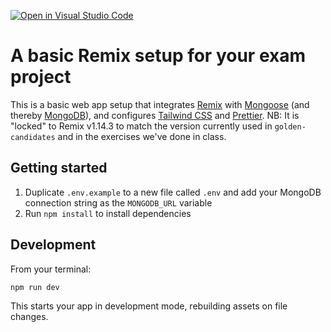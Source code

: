 [![Open in Visual Studio Code](https://classroom.github.com/assets/open-in-vscode-718a45dd9cf7e7f842a935f5ebbe5719a5e09af4491e668f4dbf3b35d5cca122.svg)](https://classroom.github.com/online_ide?assignment_repo_id=11292910&assignment_repo_type=AssignmentRepo)
# A basic Remix setup for your exam project

This is a basic web app setup that integrates [Remix][remix] with [Mongoose][mongoose] (and thereby [MongoDB][mongodb]), and configures [Tailwind CSS][tailwindcss] and [Prettier][prettier]. NB: It is "locked" to Remix v1.14.3 to match the version currently used in `golden-candidates` and in the exercises we've done in class.

## Getting started

1. Duplicate `.env.example` to a new file called `.env` and add your MongoDB connection string as the `MONGODB_URL` variable
2. Run `npm install` to install dependencies

## Development

From your terminal:

```sh
npm run dev
```

This starts your app in development mode, rebuilding assets on file changes.

[tailwindcss]: https://tailwindcss.com
[mongodb]: https://www.mongodb.com/atlas
[mongoose]: https://mongoosejs.com
[prettier]: https://prettier.io
[remix]: https://remix.run
